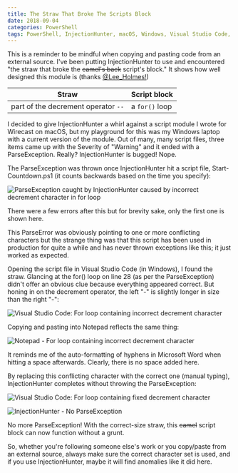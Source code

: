 ```yaml
---
title: The Straw That Broke The Scripts Block
date: 2018-09-04
categories: PowerShell
tags: PowerShell, InjectionHunter, macOS, Windows, Visual Studio Code, characterset
---
```


This is a reminder to be mindful when copying and pasting code from an external source. I've been putting InjectionHunter to use and encountered "the straw that broke the ~~camel's back~~ script's block." It shows how well designed this module is (thanks [@Lee_Holmes!](https://twitter.com/Lee_Holmes))


| Straw | Script block |
--- | ---
| part of the decrement operator ```--``` | a ```for()``` loop |


I decided to give InjectionHunter a whirl against a script module I wrote for Wirecast on macOS, but my playground for this was my Windows laptop with a current version of the module. Out of many, many script files, three items came up with the Severity of "Warning" and it ended with a ParseException. Really? InjectionHunter is bugged! Nope.

The ParseException was thrown once InjectionHunter hit a script file, Start-Countdown.ps1 (it counts backwards based on the time you specify):

![ParseException caught by InjectionHunter caused by incorrect decrement character in for loop](https://aarontheadmin.github.io/assets/img/parseexception.png "ParseException Caught by InjectionHunter")

There were a few errors after this but for brevity sake, only the first one is shown here.

This ParseError was obviously pointing to one or more conflicting characters but the strange thing was that this script has been used in production for quite a while and has never thrown exceptions like this; it just worked as expected.

Opening the script file in Visual Studio Code (in Windows), I found the straw. Glancing at the for() loop on line 28 (as per the ParseException) didn't offer an obvious clue because everything appeared correct. But honing in on the decrement operator, the left "-" is slightly longer in size than the right "-":

![Visual Studio Code: For loop containing incorrect decrement character](https://aarontheadmin.github.io/assets/img/vscode-bad-char.png "Visual Studio Code: For loop containing incorrect decrement character")

Copying and pasting into Notepad reflects the same thing:

![Notepad - For loop containing incorrect decrement character](https://aarontheadmin.github.io/assets/img/notepad.png "Notepad - For loop containing incorrect decrement character")

It reminds me of the auto-formatting of hyphens in Microsoft Word when hitting a space afterwards. Clearly, there is no space added here.

By replacing this conflicting character with the correct one (manual typing), InjectionHunter completes without throwing the ParseException:

![Visual Studio Code: For loop containing fixed decrement character](https://aarontheadmin.github.io/assets/img/fixed.png "Visual Studio Code: For loop containing fixed decrement character")

![InjectionHunter - No ParseException](https://aarontheadmin.github.io/assets/img/injectionhunter-no-parseexception.png "InjectionHunter - No ParseException")

No more ParseException! With the correct-size straw, this <del>camel</del> script block can now function without a grunt.

So, whether you're following someone else's work or you copy/paste from an external source, always make sure the correct character set is used, and if you use InjectionHunter, maybe it will find anomalies like it did here.